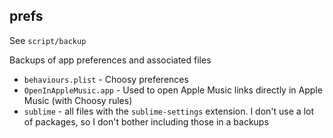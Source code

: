## prefs

See `script/backup`

Backups of app preferences and associated files

- `behaviours.plist` - Choosy preferences
- `OpenInAppleMusic.app` - Used to open Apple Music links directly in Apple Music (with Choosy rules)
- `sublime` - all files with the `sublime-settings` extension. I don't use a lot of packages, so I don't bother including those in a backups